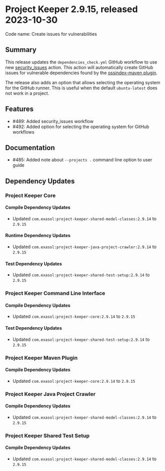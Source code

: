 # Project Keeper 2.9.15, released 2023-10-30

Code name: Create issues for vulnerabilities

## Summary

This release updates the `dependencies_check.yml` GitHub workflow to use new [security_issues](https://exasol.github.io/python-toolbox/github_actions/security_issues.html) action. This action will automatically create GitHub issues for vulnerable dependencies found by the [ossindex-maven plugin](https://sonatype.github.io/ossindex-maven/maven-plugin/).

The release also adds an option that allows selecting the operating system for the GitHub runner. This is useful when the default `ubuntu-latest` does not work in a project.

## Features

* #489: Added security_issues workflow
* #492: Added option for selecting the operating system for GitHub workflows

## Documentation

* #485: Added note about `--projects .` command line option to user guide

## Dependency Updates

### Project Keeper Core

#### Compile Dependency Updates

* Updated `com.exasol:project-keeper-shared-model-classes:2.9.14` to `2.9.15`

#### Runtime Dependency Updates

* Updated `com.exasol:project-keeper-java-project-crawler:2.9.14` to `2.9.15`

#### Test Dependency Updates

* Updated `com.exasol:project-keeper-shared-test-setup:2.9.14` to `2.9.15`

### Project Keeper Command Line Interface

#### Compile Dependency Updates

* Updated `com.exasol:project-keeper-core:2.9.14` to `2.9.15`

#### Test Dependency Updates

* Updated `com.exasol:project-keeper-shared-test-setup:2.9.14` to `2.9.15`

### Project Keeper Maven Plugin

#### Compile Dependency Updates

* Updated `com.exasol:project-keeper-core:2.9.14` to `2.9.15`

### Project Keeper Java Project Crawler

#### Compile Dependency Updates

* Updated `com.exasol:project-keeper-shared-model-classes:2.9.14` to `2.9.15`

### Project Keeper Shared Test Setup

#### Compile Dependency Updates

* Updated `com.exasol:project-keeper-shared-model-classes:2.9.14` to `2.9.15`
